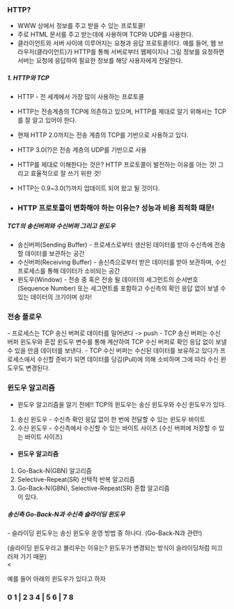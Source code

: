 ### HTTP?
- WWW 상에서 정보를 주고 받을 수 있는 프로토콜!
- 주로 HTML 문서를 주고 받는데에 사용하며 TCP와 UDP를 사용한다.
- 클라이언트와 서버 사이에 이루어지는 요쳥과 응답 프로토콜이다. 예를 들어, 웹 브라우저(클라이언트)가 HTTP를 통해 서버로부터 웹페이지나 그림 정보를 요청하면 서버는 요청에 응답하여 필요한 정보를 해당 사용자에게 전달한다.

##### 1. HTTP와 TCP
- HTTP - 전 세계에서 가장 많이 사용하는 프로토콜
- HTTP는 전송계층의 TCP에 의존하고 있으며, HTTP를 제대로 알기 위해서는 TCP를 잘 알고 있어야 한다.
- 현재 HTTP 2.0까지는 전송 계층의 TCP를 기반으로 사용하고 있다.
- HTTP 3.0(?)은 전송 계층의 UDP를 기반으로 사용
  
- HTTP를 제대로 이해한다는 것은? HTTP 프로토콜이 발전하는 이유를 아는 것! 그리고 효율적으로 잘 쓰기 위한 것!
- HTTP는 0.9~3.0(?)까지 업데이트 되어 왔고 될 것이다.
  
- <h3>HTTP 프로토콜이 변화해야 하는 이유는? 성능과 비용 최적화 때문!</h3>
  
  
##### TCT의 송신버퍼와 수신버퍼 그리고 윈도우
- 송신버퍼(Sending Buffer) - 프로세스로부터 생산된 데이터를 받아 수신측에 전송할 데이터를 보관하는 공간
- 수신버퍼(Receiving Buffer) - 송신측으로부터 받은 데이터를 받아 보관하며, 수신 프로세스를 통해 데이터가 소비되는 공간
- 윈도우(Window) - 전송 중 혹은 전송 될 데이터의 세그먼트의 순서번호(Sequence Number) 또는 세그먼트를 포함하고 수신측의 확인 응답 없이 보낼 수 있는 데이터의 크기이며 상자!

<h3>전송 플로우</h3>
- 프로세스는 TCP 송신 버퍼로 데이터를 밀어낸다 -> push
- TCP 송신 버퍼는 수신 버퍼 윈도우와 혼잡 윈도우 변수를 통해 계산하여 TCP 수신 버퍼로 확인 응답 없이 보낼 수 있을 만큼 데이터를 보낸다.
- TCP 수신 버퍼는 수신된 데이터를 보유하고 있다가 프로세스에서 수신할 준비가 되면 데이터를 당김(Pull)에 의해 소비하며 그에 따라 수신 윈도우도 변경된다.

### 윈도우 알고리즘
- 윈도우 알고리즘을 알기 전에!!
TCP의 윈도우는 송신 윈도우와 수신 윈도우가 있다.<br>
1. 송신 윈도우 - 수신측 확인 응답 없이 한 번에 전달할 수 있는 윈도우 바이트
2. 수신 윈도우 - 수신측에서 수신할 수 있는 바이트 사이즈 (수신 버퍼에 저장할 수 있는 바이트 사이즈)

- <h4>윈도우 알고리즘</h4>
1. Go-Back-N(GBN) 알고리즘
2. Selective-Repeat(SR) 선택적 반복 알고리즘
3. Go-Back-N(GBN), Selective-Repeat(SR) 혼합 알고리즘<br>
이 있다.<br>

<h5>송신측 Go-Back-N과 수신측 슬라이딩 윈도우</h5>
<p>- 슬라이딩 윈도우는 송신 윈도우 운영 방법 중 하나다. (Go-Back-N과 관련!)</p>
  (슬라이딩 윈도우라고 불리우는 이유는? 윈도우가 변경되는 방식이 슬라이딩처럼 미끄러져 가기 때문)<br><

예를 들어 아래의 윈도우가 있다고 하자
<h3>0  1  |  2  3  4  |  5  6  |  7  8</h3>

